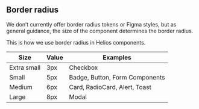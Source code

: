## Border radius

We don’t currently offer border radius tokens or Figma styles, but as general guidance, the size of the component determines the border radius. 

This is how we use border radius in Helios components.

| Size        | Value | Examples                       |
| ----------- | ----- | ------------------------------ |
| Extra small | 3px   | Checkbox                       |
| Small       | 5px   | Badge, Button, Form Components |
| Medium      | 6px   | Card, RadioCard, Alert, Toast  |
| Large       | 8px   | Modal                          |
